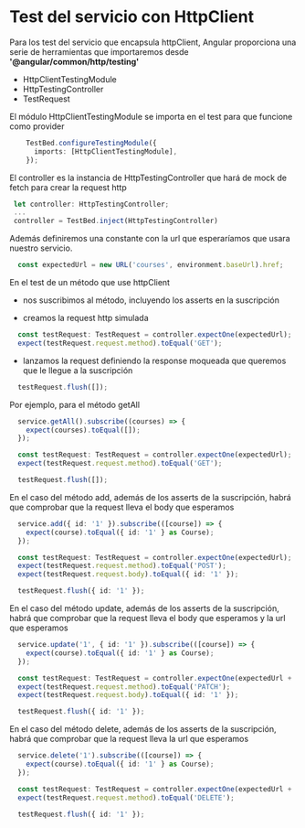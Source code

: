# Test del servicio con HttpClient

Para los test del servicio que encapsula httpClient, Angular proporciona una serie de herramientas
que importaremos desde **'@angular/common/http/testing'**

- HttpClientTestingModule
- HttpTestingController
- TestRequest

El módulo HttpClientTestingModule se importa en el test para que funcione como provider

```ts
    TestBed.configureTestingModule({
      imports: [HttpClientTestingModule],
    });
```

El controller es la instancia de HttpTestingController que hará de mock de fetch para crear la request http

```ts
 let controller: HttpTestingController;
 ...
 controller = TestBed.inject(HttpTestingController)
```

Además definiremos una constante con la url que esperaríamos que usara nuestro servicio.

```ts
  const expectedUrl = new URL('courses', environment.baseUrl).href;
```

En el test de un método que use httpClient

- nos suscribimos al método, incluyendo los asserts en la suscripción

- creamos la request http simulada

```ts
  const testRequest: TestRequest = controller.expectOne(expectedUrl);
  expect(testRequest.request.method).toEqual('GET');
```

- lanzamos la request definiendo la response moqueada que queremos que le llegue a la suscripción

```ts
  testRequest.flush([]);
```

Por ejemplo, para el método getAll

```ts
  service.getAll().subscribe((courses) => {
    expect(courses).toEqual([]);
  });

  const testRequest: TestRequest = controller.expectOne(expectedUrl);
  expect(testRequest.request.method).toEqual('GET');

  testRequest.flush([]);
```

En el caso del método add, además de los asserts de la suscripción, habrá que comprobar que la request lleva el body que esperamos

```ts
  service.add({ id: '1' }).subscribe(([course]) => {
    expect(course).toEqual({ id: '1' } as Course);
  });

  const testRequest: TestRequest = controller.expectOne(expectedUrl);
  expect(testRequest.request.method).toEqual('POST');
  expect(testRequest.request.body).toEqual({ id: '1' });

  testRequest.flush({ id: '1' });
```

En el caso del método update, además de los asserts de la suscripción, habrá que comprobar que la request lleva el body que esperamos y la url que esperamos

```ts
  service.update('1', { id: '1' }).subscribe(([course]) => {
    expect(course).toEqual({ id: '1' } as Course);
  });

  const testRequest: TestRequest = controller.expectOne(expectedUrl + '/1');
  expect(testRequest.request.method).toEqual('PATCH');
  expect(testRequest.request.body).toEqual({ id: '1' });

  testRequest.flush({ id: '1' });
```

En el caso del método delete, además de los asserts de la suscripción, habrá que comprobar que la request lleva la url que esperamos

```ts
  service.delete('1').subscribe(([course]) => {
    expect(course).toEqual({ id: '1' } as Course);
  });

  const testRequest: TestRequest = controller.expectOne(expectedUrl + '/1');
  expect(testRequest.request.method).toEqual('DELETE');

  testRequest.flush({ id: '1' });
```
